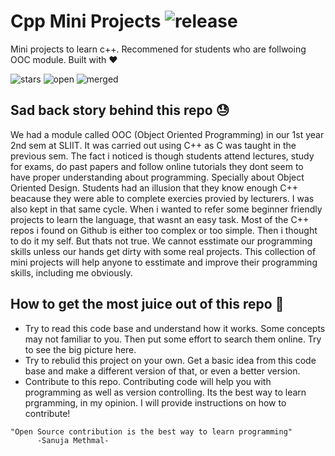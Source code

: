 # Cpp Mini Projects ![release](https://img.shields.io/github/v/release/methmal66/cpp-mini-projects?color=blue)
Mini projects to learn c++. Recommened for students who are follwoing OOC module. Built with ❤️

![stars](https://img.shields.io/github/stars/methmal66/cpp-mini-projects?style=social)
![open](https://img.shields.io/github/issues-raw/methmal66/cpp-mini-projects)
![merged](https://img.shields.io/github/issues-pr-closed-raw/methmal66/cpp-mini-projects?color=purple)

## Sad back story behind this repo 😓
We had a module called OOC (Object Oriented Programming) in our 1st year 2nd sem at SLIIT. It was carried out using C++ as C was taught in the previous sem. The fact i noticed is though students attend lectures, study for exams, do past papers and follow online tutorials they dont seem to have proper understanding about programming. Specially about Object Oriented Design. Students had an illusion that they know enough C++ beacause they were able to complete exercies provied by lecturers. I was also kept in that same cycle. When i wanted to refer some beginner friendly projects to learn the language, that wasnt an easy task. Most of the C++ repos i found on Github is either too complex or too simple. Then i thought to do it my self. But thats not true. We cannot esstimate our programming skills unless our hands get dirty with some real projects. This collection of mini projects will help anyone to esstimate and improve their programming skills, including me obviously.

## How to get the most juice out of this repo 🍹
- Try to read this code base and understand how it works. Some concepts may not familiar to you. Then put some effort to search them online. Try to see the big picture here.
- Try to rebulid this project on your own. Get a basic idea from this code base and make a different version of that, or even a better version.
- Contribute to this repo. Contributing code will help you with programming as well as version controlling. Its the best way to learn prgramming, in my opinion. I will provide instructions on how to contribute!

```
"Open Source contribution is the best way to learn programming"
      -Sanuja Methmal-
```
